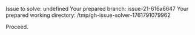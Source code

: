 Issue to solve: undefined
Your prepared branch: issue-21-616a6647
Your prepared working directory: /tmp/gh-issue-solver-1761791079962

Proceed.